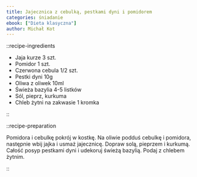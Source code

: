 ```yaml
---
title: Jajecznica z cebulką, pestkami dyni i pomidorem
categories: śniadanie
ebook: ["Dieta klasyczna"]
author: Michał Kot
---
```


::recipe-ingredients

- Jaja kurze 3 szt.
- Pomidor 1 szt.
- Czerwona cebula 1/2 szt.
- Pestki dyni 10g
- Oliwa z oliwek 10ml
- Świeża bazylia 4-5 listków
- Sól, pieprz, kurkuma
- Chleb żytni na zakwasie 1 kromka

::

::recipe-preparation

Pomidora i cebulkę pokrój w kostkę. Na oliwie podduś cebulkę i pomidora, następnie wbij jajka i usmaż jajecznicę. Dopraw solą, pieprzem i kurkumą. Całość posyp pestkami dyni i udekoruj świeżą bazylią. Podaj z chlebem żytnim.

::